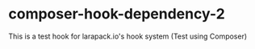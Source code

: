 # composer-hook-dependency-2
This is a test hook for larapack.io's hook system (Test using Composer)
